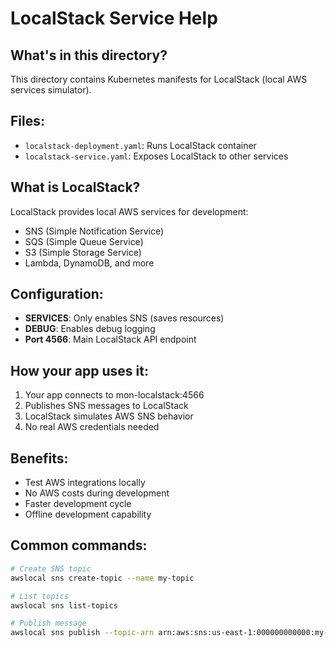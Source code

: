 # LocalStack Service Help

## What's in this directory?
This directory contains Kubernetes manifests for LocalStack (local AWS services simulator).

## Files:
- `localstack-deployment.yaml`: Runs LocalStack container
- `localstack-service.yaml`: Exposes LocalStack to other services

## What is LocalStack?
LocalStack provides local AWS services for development:
- SNS (Simple Notification Service)
- SQS (Simple Queue Service)
- S3 (Simple Storage Service)
- Lambda, DynamoDB, and more

## Configuration:
- **SERVICES**: Only enables SNS (saves resources)
- **DEBUG**: Enables debug logging
- **Port 4566**: Main LocalStack API endpoint

## How your app uses it:
1. Your app connects to mon-localstack:4566
2. Publishes SNS messages to LocalStack
3. LocalStack simulates AWS SNS behavior
4. No real AWS credentials needed

## Benefits:
- Test AWS integrations locally
- No AWS costs during development
- Faster development cycle
- Offline development capability

## Common commands:
```bash
# Create SNS topic
awslocal sns create-topic --name my-topic

# List topics
awslocal sns list-topics

# Publish message
awslocal sns publish --topic-arn arn:aws:sns:us-east-1:000000000000:my-topic --message "Hello"
```
